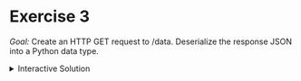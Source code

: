 # Exercise 3

_Goal:_ Create an HTTP GET request to /data. Deserialize the response JSON into a Python data type.






<details><summary>Interactive Solution</summary>
<p>

![Exercise3](./gifs/pyExercise3.gif)
      
</p>
</details>